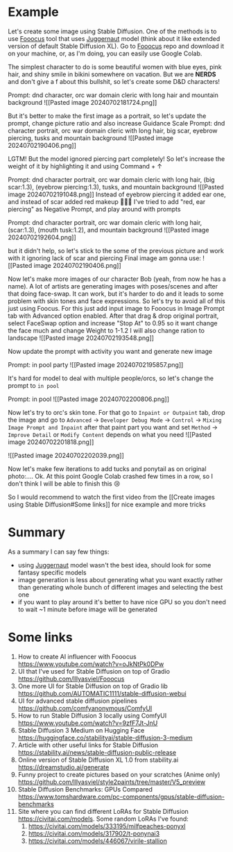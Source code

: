 # Example
Let's create some image using Stable Diffusion. One of the methods is to use [Fooocus](https://github.com/lllyasviel/Fooocus) tool that uses [Juggernaut](https://civitai.com/models/133005/juggernaut-xl) model (think about it like extended version of default Stable Diffusion XL). Go to [Fooocus](https://github.com/lllyasviel/Fooocus) repo and download it on your machine, or, as I'm doing, you can easily use Google Colab.

The simplest character to do is some beautiful women with blue eyes, pink hair, and shiny smile in bikini somewhere on vacation. But we are **NERDS** and don't give a f about this bullshit, so let's create some D&D characters!

Prompt: dnd character, orc war domain cleric with long hair and mountain background
![[Pasted image 20240702181724.png]]


But it's better to make the first image as a portrait, so let's update the prompt, change picture ratio and also increase Guidance Scale
Prompt: dnd character portrait, orc war domain cleric with long hair, big scar, eyebrow piercing, tusks and mountain background
![[Pasted image 20240702190406.png]]

LGTM!
But the model ignored piercing part completely! So let's increase the weight of it by highlighting it and using Command + ↑

Prompt: dnd character portrait, orc war domain cleric with long hair, (big scar:1.3), (eyebrow piercing:1.3), tusks, and mountain background
![[Pasted image 20240702191048.png]]
Instead of eyebrow piercing it added ear one, and instead of scar added red makeup  🤷🏻‍♂️
I've tried to add "red, ear piercing" as Negative Prompt, and play around with prompts

Prompt: dnd character portrait, orc war domain cleric with long hair, (scar:1.3), (mouth tusk:1.2), and mountain background
![[Pasted image 20240702192604.png]]

but it didn't help, so let's stick to the some of the previous picture and work with it ignoring lack of scar and piercing
Final image am gonna use:
![[Pasted image 20240702190406.png]]

Now let's make more images of our character Bob (yeah, from now he has a name). A lot of artists are generating images with poses/scenes and after that doing face-swap. It can work, but it's harder to do and it leads to some problem with skin tones and face expressions. So let's try to avoid all of this just using Foocus. For this just add input image to Fooocus in Image Prompt tab with Advanced option enabled. After that drag & drop original portrait, select FaceSwap option and increase "Stop At" to 0.95 so it want change the face much and change Weight to 1-1.2 I will also change ration to landscape
![[Pasted image 20240702193548.png]]

Now update the prompt with activity you want and generate new image

Prompt: in pool party
![[Pasted image 20240702195857.png]]

It's hard for model to deal with multiple people/orcs, so let's change the prompt to `in pool`

Prompt: in pool
![[Pasted image 20240702200806.png]]

Now let's try to orc's skin tone. For that go to `Inpaint or Outpaint` tab, drop the image and go to `Advanced` -> `Developer Debug Mode` -> `Control` -> `Mixing Image Prompt and Inpaint` after that paint part you want and set `Method` -> `Improve Detail`
 or `Modify Content` depends on what you need
![[Pasted image 20240702201818.png]]

![[Pasted image 20240702202039.png]]

Now let's make few iterations to add tucks and ponytail as on original photo:....
Ok. At this point Google Colab crashed few times in a row, so I don't think I will be able to finish this 😢

So I would recommend to watch the first video from the [[Create images using Stable Diffusion#Some links]] for nice example and more tricks

# Summary
As a summary I can say few things:
- using [Juggernaut](https://civitai.com/models/133005/juggernaut-xl) model wasn't the best idea, should look for some fantasy specific models
- image generation is less about generating what you want exactly rather than generating whole bunch of different images and selecting the best one
- if you want to play around it's better to have nice GPU so you don't need to wait ~1 minute before image will be generated

# Some links
1. How to create AI influencer with Fooocus https://www.youtube.com/watch?v=oJkNtPk0DPw
2. UI that I've used for Stable Diffusion on top of Gradio https://github.com/lllyasviel/Fooocus
4. One more UI for Stable Diffusion on top of Gradio lib https://github.com/AUTOMATIC1111/stable-diffusion-webui
5. UI for advanced stable diffusion pipelines https://github.com/comfyanonymous/ComfyUI
6. How to run Stable Diffusion 3 locally using ComfyUI https://www.youtube.com/watch?v=9zfF7Jt-JnU
7. Stable Diffusion 3 Medium on Hugging Face https://huggingface.co/stabilityai/stable-diffusion-3-medium
8. Article with other useful links for Stable Diffusion https://stability.ai/news/stable-diffusion-public-release
9. Online version of Stable Diffusion XL 1.0 from stability.ai https://dreamstudio.ai/generate
10. Funny project to create pictures based on your scratches (Anime only) https://github.com/lllyasviel/style2paints/tree/master/V5_preview
11. Stable Diffusion Benchmarks: GPUs Compared https://www.tomshardware.com/pc-components/gpus/stable-diffusion-benchmarks
12. Site where you can find different LoRAs for Stable Diffusion https://civitai.com/models. Some random LoRAs I've found:
	1. https://civitai.com/models/333195/milfpeaches-ponyxl
	2. https://civitai.com/models/317902/t-ponynai3
	3. https://civitai.com/models/446067/virile-stallion
